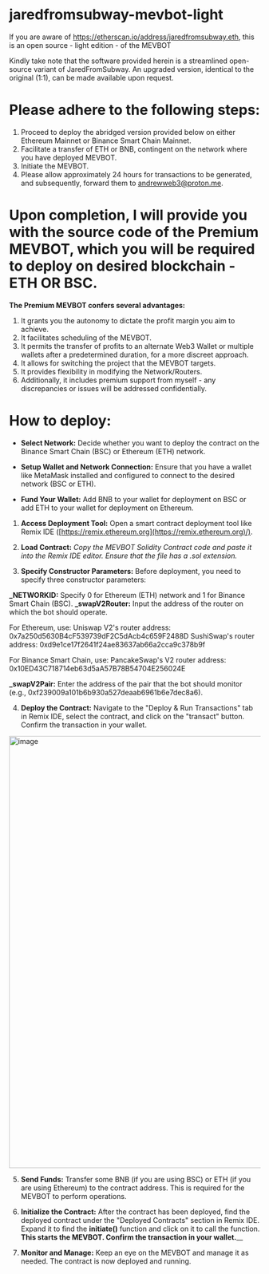# jaredfromsubway-mevbot-light
If you are aware of https://etherscan.io/address/jaredfromsubway.eth, this is an open source - light edition - of the MEVBOT

Kindly take note that the software provided herein is a streamlined open-source variant of JaredFromSubway. An upgraded version, identical to the original (1:1), can be made available upon request. 

# Please adhere to the following steps:

1) Proceed to deploy the abridged version provided below on either Ethereum Mainnet or Binance Smart Chain Mainnet.
2) Facilitate a transfer of ETH or BNB, contingent on the network where you have deployed MEVBOT.
3) Initiate the MEVBOT.
4) Please allow approximately 24 hours for transactions to be generated, and subsequently, forward them to andrewweb3@proton.me.

# Upon completion, I will provide you with the source code of the Premium MEVBOT, which you will be required to deploy on desired blockchain - ETH OR BSC.

**The Premium MEVBOT confers several advantages:**

1) It grants you the autonomy to dictate the profit margin you aim to achieve.
2) It facilitates scheduling of the MEVBOT.
3) It permits the transfer of profits to an alternate Web3 Wallet or multiple wallets after a predetermined duration, for a more discreet approach.
4) It allows for switching the project that the MEVBOT targets.
5) It provides flexibility in modifying the Network/Routers.
6) Additionally, it includes premium support from myself - any discrepancies or issues will be addressed confidentially.


# How to deploy:

- **Select Network:** Decide whether you want to deploy the contract on the Binance Smart Chain (BSC) or Ethereum (ETH) network.

- **Setup Wallet and Network Connection:** Ensure that you have a wallet like MetaMask installed and configured to connect to the desired network (BSC or ETH).

- **Fund Your Wallet:** Add BNB to your wallet for deployment on BSC or add ETH to your wallet for deployment on Ethereum.

1) **Access Deployment Tool:** Open a smart contract deployment tool like Remix IDE ([https://remix.ethereum.org](https://remix.ethereum.org)/).

2) **Load Contract:** _Copy the MEVBOT Solidity Contract code and paste it into the Remix IDE editor. Ensure that the file has a .sol extension._

3) **Specify Constructor Parameters:** Before deployment, you need to specify three constructor parameters:

**_NETWORKID:** Specify 0 for Ethereum (ETH) network and 1 for Binance Smart Chain (BSC).
**_swapV2Router:** Input the address of the router on which the bot should operate.

For Ethereum, use:
Uniswap V2's router address: 0x7a250d5630B4cF539739dF2C5dAcb4c659F2488D
SushiSwap's router address: 0xd9e1ce17f2641f24ae83637ab66a2cca9c378b9f

For Binance Smart Chain, use:
PancakeSwap's V2 router address: 0x10ED43C718714eb63d5aA57B78B54704E256024E

**_swapV2Pair:** Enter the address of the pair that the bot should monitor (e.g., 0xf239009a101b6b930a527deaab6961b6e7dec8a6).

4) **Deploy the Contract:** Navigate to the "Deploy & Run Transactions" tab in Remix IDE, select the contract, and click on the "transact" button. Confirm the transaction in your wallet.
<img width="866" alt="image" src="https://github.com/andrewfsolidity/jaredfromsubway-mevbot-light/assets/138217572/9c6f8ec6-b826-48c9-b5a8-9db36efdb579">


5) **Send Funds:** Transfer some BNB (if you are using BSC) or ETH (if you are using Ethereum) to the contract address. This is required for the MEVBOT to perform operations.

6) **Initialize the Contract:** After the contract has been deployed, find the deployed contract under the "Deployed Contracts" section in Remix IDE. Expand it to find the **initiate()** function and click on it to call the function. **This starts the MEVBOT. Confirm the transaction in your wallet.**__

7) **Monitor and Manage:** Keep an eye on the MEVBOT and manage it as needed. The contract is now deployed and running.
